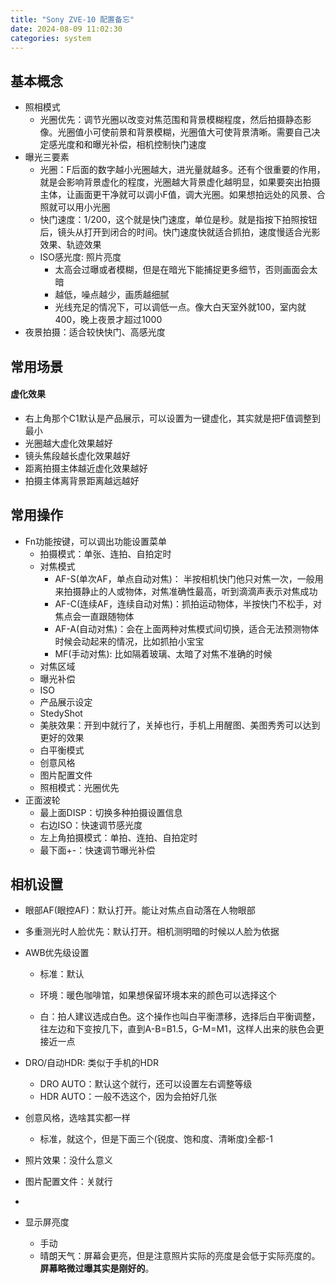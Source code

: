```yaml
---
title: "Sony ZVE-10 配置备忘"
date: 2024-08-09 11:02:30
categories: system
---
```


## 基本概念

- 照相模式
  - 光圈优先：调节光圈以改变对焦范围和背景模糊程度，然后拍摄静态影像。光圈值小可使前景和背景模糊，光圈值大可使背景清晰。需要自己决定感光度和和曝光补偿，相机控制快门速度
- 曝光三要素
  - 光圈：F后面的数字越小光圈越大，进光量就越多。还有个很重要的作用，就是会影响背景虚化的程度，光圈越大背景虚化越明显，如果要突出拍摄主体，让画面更干净就可以调小F值，调大光圈。如果想拍远处的风景、合照就可以用小光圈
  - 快门速度：1/200，这个就是快门速度，单位是秒。就是指按下拍照按钮后，镜头从打开到闭合的时间。快门速度快就适合抓拍，速度慢适合光影效果、轨迹效果
  - ISO感光度: 照片亮度
    - 太高会过曝或者模糊，但是在暗光下能捕捉更多细节，否则画面会太暗
    - 越低，噪点越少，画质越细腻
    - 光线充足的情况下，可以调低一点。像大白天室外就100，室内就400，晚上夜景才超过1000
- 夜景拍摄：适合较快快门、高感光度

<!--more-->

## 常用场景

#### 虚化效果

- 右上角那个C1默认是产品展示，可以设置为一键虚化，其实就是把F值调整到最小
- 光圈越大虚化效果越好
- 镜头焦段越长虚化效果越好
- 距离拍摄主体越近虚化效果越好
- 拍摄主体离背景距离越远越好

## 常用操作

- Fn功能按键，可以调出功能设置菜单
  - 拍摄模式：单张、连拍、自拍定时
  - 对焦模式
    - AF-S(单次AF，单点自动对焦)： 半按相机快门他只对焦一次，一般用来拍摄静止的人或物体，对焦准确性最高，听到滴滴声表示对焦成功
    - AF-C(连续AF，连续自动对焦)：抓拍运动物体，半按快门不松手，对焦点会一直跟随物体
    - AF-A(自动对焦)：会在上面两种对焦模式间切换，适合无法预测物体时候会动起来的情况，比如抓拍小宝宝
    - MF(手动对焦): 比如隔着玻璃、太暗了对焦不准确的时候
  - 对焦区域
  - 曝光补偿
  - ISO
  - 产品展示设定
  - StedyShot
  - 美肤效果：开到中就行了，关掉也行，手机上用醒图、美图秀秀可以达到更好的效果
  - 白平衡模式
  - 创意风格
  - 图片配置文件
  - 照相模式：光圈优先
- 正面波轮
  - 最上面DISP：切换多种拍摄设置信息
  - 右边ISO：快速调节感光度
  - 左上角拍摄模式：单拍、连拍、自拍定时
  - 最下面+-：快速调节曝光补偿

## 相机设置

- 眼部AF(眼控AF)：默认打开。能让对焦点自动落在人物眼部

- 多重测光时人脸优先：默认打开。相机测明暗的时候以人脸为依据

- AWB优先级设置

  - 标准：默认

  - 环境：暖色咖啡馆，如果想保留环境本来的颜色可以选择这个

  - 白：拍人建议选成白色。这个操作也叫白平衡漂移，选择后白平衡调整，往左边和下变按几下，直到A-B=B1.5，G-M=M1，这样人出来的肤色会更接近一点

- DRO/自动HDR: 类似于手机的HDR
  - DRO AUTO：默认这个就行，还可以设置左右调整等级
  - HDR AUTO：一般不选这个，因为会拍好几张
- 创意风格，选啥其实都一样
  - 标准，就这个，但是下面三个(锐度、饱和度、清晰度)全都-1
- 照片效果：没什么意义
- 图片配置文件：关就行
- 
- 显示屏亮度
  - 手动
  - 晴朗天气：屏幕会更亮，但是注意照片实际的亮度是会低于实际亮度的。**屏幕略微过曝其实是刚好的**。

